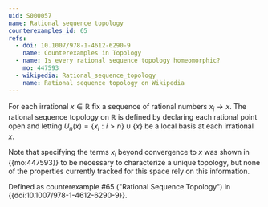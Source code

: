 ```yaml
---
uid: S000057
name: Rational sequence topology
counterexamples_id: 65
refs:
  - doi: 10.1007/978-1-4612-6290-9 
    name: Counterexamples in Topology
  - name: Is every rational sequence topology homeomorphic?
    mo: 447593
  - wikipedia: Rational_sequence_topology
    name: Rational sequence topology on Wikipedia
---
```

For each irrational $x \in \mathbb{R}$ fix a sequence of rational numbers $x_i \rightarrow x$. The rational sequence topology on $\mathbb{R}$ is defined by declaring each rational point open and letting $U_n(x) = \{x_i : i>n\} \cup \{x\}$ be a local basis at each irrational $x$.

Note that specifying the terms $x_i$ beyond convergence to $x$ was shown in {{mo:447593}} to be necessary to characterize a unique topology, but none of the properties currently tracked for this space rely on this information.

Defined as counterexample #65 ("Rational Sequence Topology")
in {{doi:10.1007/978-1-4612-6290-9}}.
